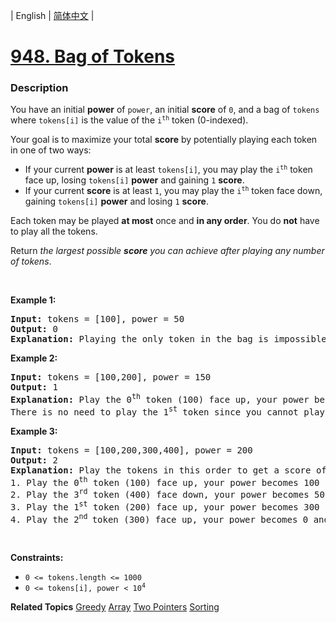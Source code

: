 | English | [简体中文](README.md) |

# [948. Bag of Tokens](https://leetcode-cn.com/problems/bag-of-tokens)
 ### Description
<p>You have an initial <strong>power</strong> of <code>power</code>, an initial <strong>score</strong> of <code>0</code>, and a bag of <code>tokens</code> where <code>tokens[i]</code> is the value of the <code>i<sup>th</sup></code> token (0-indexed).</p>

<p>Your goal is to maximize your total <strong>score</strong> by potentially playing each token in one of two ways:</p>

<ul>
	<li>If your current <strong>power</strong> is at least <code>tokens[i]</code>, you may play the <code>i<sup>th</sup></code> token face up, losing <code>tokens[i]</code> <strong>power</strong> and gaining <code>1</code> <strong>score</strong>.</li>
	<li>If your current <strong>score</strong> is at least <code>1</code>, you may play the <code>i<sup>th</sup></code> token face down, gaining <code>tokens[i]</code> <strong>power</strong> and losing <code>1</code> <strong>score</strong>.</li>
</ul>

<p>Each token may be played <strong>at most</strong> once and <strong>in any order</strong>. You do <strong>not</strong> have to play all the tokens.</p>

<p>Return <em>the largest possible <strong>score</strong> you can achieve after playing any number of tokens</em>.</p>

<p>&nbsp;</p>
<p><strong>Example 1:</strong></p>

<pre>
<strong>Input:</strong> tokens = [100], power = 50
<strong>Output:</strong> 0
<strong>Explanation</strong><strong>:</strong> Playing the only token in the bag is impossible because you either have too little power or too little score.
</pre>

<p><strong>Example 2:</strong></p>

<pre>
<strong>Input:</strong> tokens = [100,200], power = 150
<strong>Output:</strong> 1
<strong>Explanation:</strong> Play the 0<sup>th</sup> token (100) face up, your power becomes 50 and score becomes 1.
There is no need to play the 1<sup>st</sup> token since you cannot play it face up to add to your score.
</pre>

<p><strong>Example 3:</strong></p>

<pre>
<strong>Input:</strong> tokens = [100,200,300,400], power = 200
<strong>Output:</strong> 2
<strong>Explanation:</strong> Play the tokens in this order to get a score of 2:
1. Play the 0<sup>th</sup> token (100) face up, your power becomes 100 and score becomes 1.
2. Play the 3<sup>rd</sup> token (400) face down, your power becomes 500 and score becomes 0.
3. Play the 1<sup>st</sup> token (200) face up, your power becomes 300 and score becomes 1.
4. Play the 2<sup>nd </sup>token (300) face up, your power becomes 0 and score becomes 2.
</pre>

<p>&nbsp;</p>
<p><strong>Constraints:</strong></p>

<ul>
	<li><code>0 &lt;= tokens.length &lt;= 1000</code></li>
	<li><code>0 &lt;= tokens[i],&nbsp;power &lt; 10<sup>4</sup></code></li>
</ul>

**Related Topics**  [Greedy](https://leetcode-cn.com/tag/greedy) [Array](https://leetcode-cn.com/tag/array) [Two Pointers](https://leetcode-cn.com/tag/two-pointers) [Sorting](https://leetcode-cn.com/tag/sorting) 